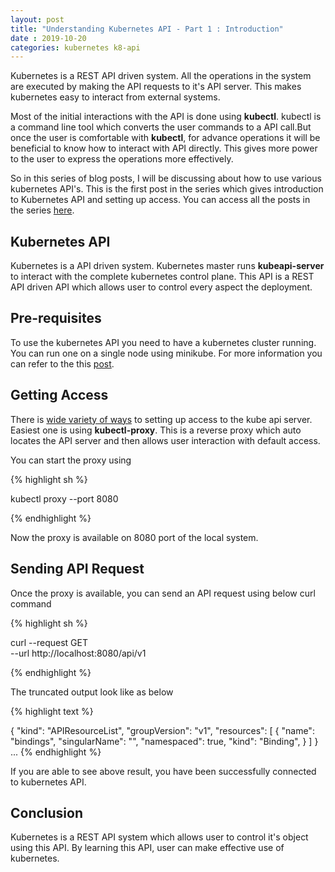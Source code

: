 ```yaml
---
layout: post
title: "Understanding Kubernetes API - Part 1 : Introduction"
date : 2019-10-20
categories: kubernetes k8-api
---
```


Kubernetes is a REST API driven system. All the operations in the system are executed by making the API requests to it's API server. This makes kubernetes easy to interact from external systems.

Most of the initial interactions with the API is done using **kubectl**. kubectl is a command line tool which converts the user commands to a API call.But once the user is comfortable with **kubectl**, for advance operations it will be beneficial to know how to interact with API directly. This gives more power to the user to express the operations more effectively. 

So in this series of blog posts, I will be discussing about how to use various kubernetes API's. This is the first post in the series which gives introduction to Kubernetes API and setting up access. You can access all the posts in the series [here](/categories/k8-api).


## Kubernetes API

Kubernetes is a API driven system. Kubernetes master runs **kubeapi-server** to interact with the complete kubernetes control plane. This API is a REST API driven API which allows user to control every aspect the deployment.


## Pre-requisites 

To use the kubernetes API  you need to have a kubernetes cluster running. You can run one on a single node using minikube. For more information you can refer to the this [post](/scaling-spark-with-kubernetes-part-2).

## Getting Access

There is [wide variety of ways](https://kubernetes.io/docs/tasks/access-application-cluster/access-cluster/) to setting up access to the kube api server. Easiest one is using **kubectl-proxy**. This is a reverse proxy which auto locates the API server and then allows user interaction with default access. 

You can start the proxy using

{% highlight sh %}

kubectl proxy --port 8080

{% endhighlight %}

Now the proxy is available on 8080 port of the local system.


## Sending API Request

Once the proxy is available, you can send an API request using below curl command

{% highlight sh %}

curl --request GET \
  --url http://localhost:8080/api/v1

{% endhighlight %}

The truncated output look like as below

{% highlight text %}

{
  "kind": "APIResourceList",
  "groupVersion": "v1",
  "resources": [
    {
      "name": "bindings",
      "singularName": "",
      "namespaced": true,
      "kind": "Binding",
      }
]
}
...
{% endhighlight %} 

If you are able to see above result, you have been successfully connected to kubernetes API.

## Conclusion

Kubernetes is a REST API system which allows user to control it's object using this API. By learning this API, user can make effective use of kubernetes.
